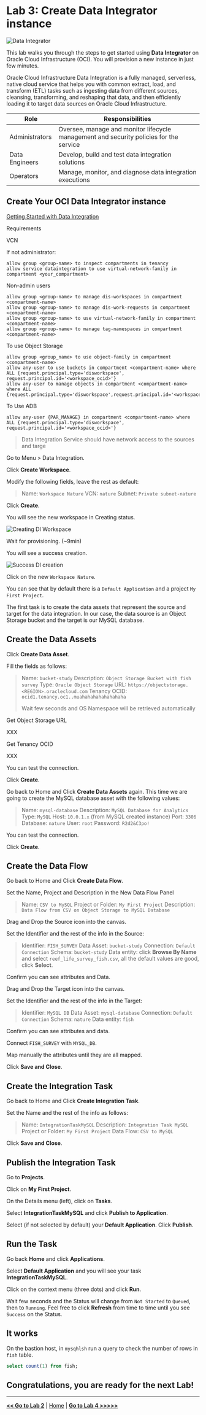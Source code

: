 # Lab 3: Create Data Integrator instance

![Data Integrator](./images/ocidi_banner.jpeg)

This lab walks you through the steps to get started using **Data Integrator** on Oracle Cloud Infrastructure (OCI). You will provision a new instance in just few minutes.

Oracle Cloud Infrastructure Data Integration is a fully managed, serverless, native cloud service that helps you with common extract, load, and transform (ETL) tasks such as ingesting data from different sources, cleansing, transforming, and reshaping that data, and then efficiently loading it to target data sources on Oracle Cloud Infrastructure.

| Role           | Responsibilities                                                                       |
| -------------- | -------------------------------------------------------------------------------------- |
| Administrators | Oversee, manage and monitor lifecycle management and security policies for the service |
| Data Engineers | Develop, build and test data integration solutions                                     |
| Operators      | Manage, monitor, and diagnose data integration executions                              |

## Create Your OCI Data Integrator instance

[Getting Started with Data Integration](https://docs.oracle.com/en-us/iaas/data-integration/using/preparing-for-connectivity.htm)

Requirements

VCN

If not administrator:

```
allow group <group-name> to inspect compartments in tenancy
allow service dataintegration to use virtual-network-family in compartment <your_compartment>
```

Non-admin users
```
allow group <group-name> to manage dis-workspaces in compartment <compartment-name>
allow group <group-name> to manage dis-work-requests in compartment <compartment-name>
allow group <group-name> to use virtual-network-family in compartment <compartment-name>
allow group <group-name> to manage tag-namespaces in compartment <compartment-name>
```

To use Object Storage
```
allow group <group_name> to use object-family in compartment <compartment-name>
allow any-user to use buckets in compartment <compartment-name> where ALL {request.principal.type='disworkspace', request.principal.id='<workspace_ocid>'}
allow any-user to manage objects in compartment <compartment-name> where ALL {request.principal.type='disworkspace',request.principal.id='<workspace_ocid>'}
```

To Use ADB
```
allow any-user {PAR_MANAGE} in compartment <compartment-name> where ALL {request.principal.type='disworkspace', request.principal.id='<workspace_ocid>'}
```

> Data Integration Service should have network access to the sources and targe

Go to Menu > Data Integration.

Click **Create Workspace**.

Modify the following fields, leave the rest as default:

> Name: `Workspace Nature`
> VCN: `nature`
> Subnet: `Private subnet-nature`

Click **Create**.

You will see the new workspace in Creating status.

![Creating DI Workspace](images/ocidi_workspace_creating.png)

Wait for provisioning. (~9min)

You will see a success creation.

![Success DI creation](images/ocidi_workspace_success.png)

Click on the new `Workspace Nature`.

You can see that by default there is a `Default Application` and a project `My First Project`.

The first task is to create the data assets that represent the source and target for the data integration. In our case, the data source is an Object Storage bucket and the target is our MySQL database.

## Create the Data Assets

Click **Create Data Asset**.

Fill the fields as follows:

> Name: `bucket-study`
> Description: `Object Storage Bucket with fish survey`
> Type: `Oracle Object Storage`
> URL: `https://objectstorage.<REGION>.oraclecloud.com`
> Tenancy OCID: `ocid1.tenancy.oc1..muahahahahahahahaha`
>
> Wait few seconds and OS Namespace will be retrieved automatically

Get Object Storage URL

XXX

Get Tenancy OCID

XXX

You can test the connection.

Click **Create**.

Go back to Home and Click **Create Data Assets** again. This time we are going to create the MySQL database asset with the following values:

> Name: `mysql-database`
> Description: `MySQL Database for Analytics`
> Type: `MySQL`
> Host: `10.0.1.x` (from MySQL created instance)
> Port: `3306`
> Database: `nature`
> User: `root`
> Password: `R2d2&C3po!`

You can test the connection.

Click **Create**.

## Create the Data Flow

Go back to Home and Click **Create Data Flow**.

Set the Name, Project and Description in the New Data Flow Panel

> Name: `CSV to MySQL`
> Project or Folder: `My First Project`
> Description: `Data Flow from CSV on Object Storage to MySQL Database`

Drag and Drop the Source icon into the canvas.

Set the Identifier and the rest of the info in the Source:

> Identifier: `FISH_SURVEY`
> Data Asset: `bucket-study`
> Connection: `Default Connection`
> Schema: `bucket-study`
> Data entity: click **Browse By Name** and select `reef_life_survey_fish.csv`, all the default values are good, click **Select**.

Confirm you can see attributes and Data.

Drag and Drop the Target icon into the canvas.

Set the Identifier and the rest of the info in the Target:

> Identifier: `MySQL DB`
> Data Asset: `mysql-database`
> Connection: `Default Connection`
> Schema: `nature`
> Data entity: `fish`

Confirm you can see attributes and data.

Connect `FISH_SURVEY` with `MYSQL_DB`.

Map manually the attributes until they are all mapped.

Click **Save and Close**.

## Create the Integration Task

Go back to Home and Click **Create Integration Task**.

Set the Name and the rest of the info as follows:

> Name: `IntegrationTaskMySQL`
> Description: `Integration Task MySQL`
> Project or Folder: `My First Project`
> Data Flow: `CSV to MySQL`

Click **Save and Close**.

## Publish the Integration Task

Go to **Projects**.

Click on **My First Project**.

On the Details menu (left), click on **Tasks**.

Select **IntegrationTaskMySQL** and click **Publish to Application**.

Select (if not selected by default) your **Default Application**. Click **Publish**.

## Run the Task

Go back **Home** and click **Applications**.

Select **Default Application** and you will see your task **IntegrationTaskMySQL**.

Click on the context menu (three dots) and click **Run**.

Wait few seconds and the Status will change from `Not Started` to `Queued`, then to `Running`. Feel free to click **Refresh** from time to time until you see `Success` on the Status.

## It works

On the bastion host, in `mysqhlsh` run a query to check the number of rows in `fish` table.

```sql
select count(1) from fish;
```

## Congratulations, you are ready for the next Lab!

---

[**<< Go to Lab 2**](../lab2/README.md) | [Home](../README.md) | [**Go to Lab 4 >>>>>**](../lab4/README.md)